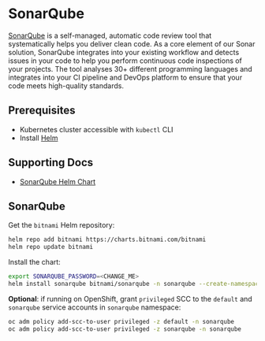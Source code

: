 # SonarQube

[SonarQube](http://www.sonarqube.org/) is a self-managed, automatic code review tool that systematically helps you deliver clean code. As a core element of our Sonar solution, SonarQube integrates into your existing workflow and detects issues in your code to help you perform continuous code inspections of your projects. The tool analyses 30+ different programming languages and integrates into your CI pipeline and DevOps platform to ensure that your code meets high-quality standards.

## Prerequisites

- Kubernetes cluster accessible with `kubectl` CLI
- Install [Helm](https://helm.sh/docs/intro/install/)

## Supporting Docs

- [SonarQube Helm Chart](https://bitnami.com/stack/sonarqube/helm)

## SonarQube

Get the `bitnami` Helm repository:

```sh
helm repo add bitnami https://charts.bitnami.com/bitnami
helm repo update bitnami
```

Install the chart:

```sh
export SONARQUBE_PASSWORD=<CHANGE_ME>
helm install sonarqube bitnami/sonarqube -n sonarqube --create-namespace --set sonarqubePassword=${SONARQUBE_PASSWORD}
```

**Optional**: if running on OpenShift, grant `privileged` SCC to the `default` and `sonarqube` service accounts in `sonarqube` namespace:

```sh
oc adm policy add-scc-to-user privileged -z default -n sonarqube
oc adm policy add-scc-to-user privileged -z sonarqube -n sonarqube
```
